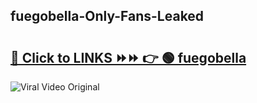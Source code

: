 
 ## fuegobella-Only-Fans-Leaked

# <h2><a href="https://clipsfans.com/fuegobella&ref=git">🔗 Click to LINKS ⏩⏩ 👉 🟢 fuegobella </a></h2>

<a href="https://clipsfans.com/fuegobella&ref=git" rel="nofollow" data-target="animated-image.originalLink"><img src="https://i.ibb.co.com/xMMVF88/686577567.gif" alt="Viral Video Original" style="max-width: 100%; display: inline-block;" data-target="animated-image.originalImage"></a>
